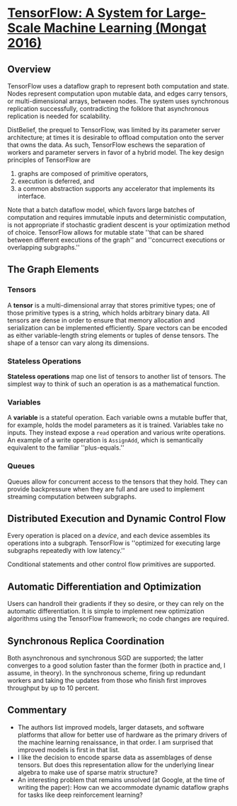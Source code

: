 # [TensorFlow: A System for Large-Scale Machine Learning (Mongat 2016)](https://www.usenix.org/system/files/conference/osdi16/osdi16-abadi.pdf)

## Overview
TensorFlow uses a dataflow graph to represent both computation and state.
Nodes represent computation upon mutable data, and edges carry tensors, or
multi-dimensional arrays, between nodes. The system uses synchronous replication
successfully, contradicting the folklore that asynchronous replication is
needed for scalability.

DistBelief, the prequel to TensorFlow, was limited by its parameter server
architecture; at times it is desirable to offload computation onto the
server that owns the data. As such, TensorFlow eschews the separation
of workers and parameter servers in favor of a hybrid model. The key design
principles of TensorFlow are

1. graphs are composed of primitive operators,
2. execution is deferred, and
3. a common abstraction supports any accelerator that implements its interface.

Note that a batch dataflow model, which favors large batches of computation and
requires immutable inputs and deterministic computation, is not appropriate
if stochastic gradient descent is your optimization method of choice. 
TensorFlow allows for mutable state ''that can be shared between different
executions of the graph'' and ''concurrect executions or overlapping
subgraphs.''

## The Graph Elements

### Tensors
A **tensor** is a multi-dimensional array that stores primitive types; one
of those primitive types is a string, which holds arbitrary binary data.
All tensors are dense in order to ensure that memory allocation and
serialization can be implemented efficiently. Spare vectors can be encoded
as either variable-length string elements or tuples of dense tensors. The
shape of a tensor can vary along its dimensions.

### Stateless Operations
**Stateless operations** map one list of tensors to another list of
tensors. The simplest way to think of such an operation is as a mathematical
function.

### Variables
A **variable** is a stateful operation. Each variable owns a mutable
buffer that, for example, holds the model parameters as it is trained.
Variables take no inputs. They instead expose a `read` operation and various
write operations. An example of a write operation is `AssignAdd`, which
is semantically equivalent to the familiar ''plus-equals.''

### Queues
Queues allow for concurrent access to the tensors that they hold. They can
provide backpressure when they are full and are used to implement streaming
computation between subgraphs.

## Distributed Execution and Dynamic Control Flow
Every operation is placed on a *device*, and each device assembles its
operations into a subgraph. TensorFlow is ''optimized for executing large
subgraphs repeatedly with low latency.''

Conditional statements and other control flow primitives are supported.

## Automatic Differentiation and Optimization
Users can handroll their gradients if they so desire, or they can rely on
the automatic differentiation. It is simple to implement new optimization
algorithms using the TensorFlow framework; no code changes are required.

## Synchronous Replica Coordination
Both asynchronous and synchronous SGD are supported; the latter converges
to a good solution faster than the former (both in practice and, I assume,
in theory). In the synchronous scheme, firing up redundant workers and
taking the updates from those who finish first improves throughput by up to
10 percent.

## Commentary
* The authors list improved models, larger datasets, and software platforms
  that allow for better use of hardware as the primary drivers of the machine
  learning renaissance, in that order. I am surprised that improved models
  is first in that list.
* I like the decision to encode sparse data as assemblages of dense tensors.
  But does this representation allow for the underlying linear algebra
  to make use of sparse matrix structure?
* An interesting problem that remains unsolved (at Google, at the time of
  writing the paper): How can we accommodate dynamic dataflow graphs for
  tasks like deep reinforcement learning?

